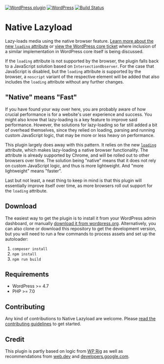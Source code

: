 [![WordPress plugin](https://img.shields.io/wordpress/plugin/v/native-lazyload.svg?maxAge=2592000)](https://wordpress.org/plugins/native-lazyload/)
[![WordPress](https://img.shields.io/wordpress/v/native-lazyload.svg?maxAge=2592000)](https://wordpress.org/plugins/native-lazyload/)
[![Build Status](https://api.travis-ci.org/GoogleChromeLabs/wp-native-lazyload.png?branch=master)](https://travis-ci.org/GoogleChromeLabs/wp-native-lazyload)

# Native Lazyload

Lazy-loads media using the native browser feature. [Learn more about the new `loading` attribute](https://web.dev/native-lazy-loading) or [view the WordPress core ticket](https://core.trac.wordpress.org/ticket/44427) where inclusion of a similar implementation in WordPress core itself is being discussed.

If the `loading` attribute is not supported by the browser, the plugin falls back to a JavaScript solution based on `IntersectionObserver`. For the case that JavaScript is disabled, but the `loading` attribute _is_ supported by the browser, a `noscript` variant of the respective element will be added that also includes the `loading` attribute without any further changes.

## "Native" means "Fast"

If you have found your way over here, you are probably aware of how crucial performance is for a website's user experience and success. You might also know that lazy-loading is a key feature to improve said performance. However, the solutions for lazy-loading so far still added a bit of overhead themselves, since they relied on loading, parsing and running custom JavaScript logic, that may be more or less heavy on performance.

This plugin largely does away with this pattern. It relies on the new [`loading`](https://github.com/whatwg/html/pull/3752) attribute, which makes lazy-loading a native browser functionality. The attribute is already supported by Chrome, and will be rolled out to other browsers over time. The solution being "native" means that it does not rely on custom JavaScript logic, and thus is more lightweight. And "more lightweight" means "faster".

Last but not least, a neat thing to keep in mind is that this plugin will essentially improve itself over time, as more browsers roll out support for the `loading` attribute.

## Download

The easiest way to get the plugin is to install it from your WordPress admin dashboard, or manually [download it from wordpress.org](https://wordpress.org/plugins/native-lazyload/). Alternatively, you can also clone or download this repository to get the development version, but you will need to run a few commands to process assets and set up the autoloader:

1. `composer install`
2. `npm install`
3. `npm run build`

## Requirements

* WordPress >= 4.7
* PHP >= 7.0

## Contributing

Any kind of contributions to Native Lazyload are welcome. Please [read the contributing guidelines](https://github.com/GoogleChromeLabs/wp-native-lazyload/blob/master/CONTRIBUTING.md) to get started.

## Credit

This plugin is partly based on logic from [WP Rig](https://github.com/wprig/wprig/blob/v2.0/inc/Lazyload/Component.php) as well as recommendations from [web.dev](https://web.dev/native-lazy-loading) and [developers.google.com](https://developers.google.com/web/fundamentals/performance/lazy-loading-guidance/images-and-video/).
